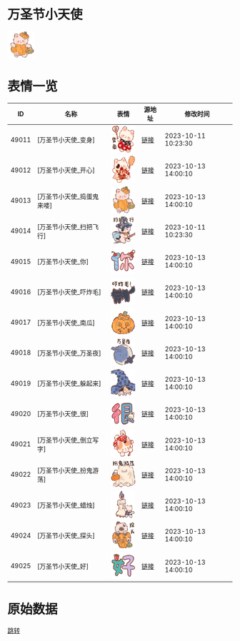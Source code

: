 # 万圣节小天使

<img src="./cover.png" height="60" alt="cover" />

# 表情一览

|ID|名称|表情|源地址|修改时间|
|----|----|----|----|----|
|49011|[万圣节小天使_变身]|<img src="./pic/049011_%5B万圣节小天使_变身%5D.png" height="60" alt="变身"/>|[链接](https://i0.hdslb.com/bfs/garb/75f4f24ffa5a1a5b20e1fcd985b69cf10d27cc21.png)|2023-10-11 10:23:30|
|49012|[万圣节小天使_开心]|<img src="./pic/049012_%5B万圣节小天使_开心%5D.png" height="60" alt="开心"/>|[链接](https://i0.hdslb.com/bfs/garb/3c8353d87a1f6f2aa2e3a1508faa96c1f95d3640.png)|2023-10-13 14:00:10|
|49013|[万圣节小天使_捣蛋鬼来喽]|<img src="./pic/049013_%5B万圣节小天使_捣蛋鬼来喽%5D.png" height="60" alt="捣蛋鬼来喽"/>|[链接](https://i0.hdslb.com/bfs/garb/ce82340d4ef27838017d00f943f7b82ab99e66f3.png)|2023-10-13 14:00:10|
|49014|[万圣节小天使_扫把飞行]|<img src="./pic/049014_%5B万圣节小天使_扫把飞行%5D.png" height="60" alt="扫把飞行"/>|[链接](https://i0.hdslb.com/bfs/garb/a6910f9d399ea5ea63030e69ff8d7c056537a266.png)|2023-10-11 10:23:30|
|49015|[万圣节小天使_你]|<img src="./pic/049015_%5B万圣节小天使_你%5D.png" height="60" alt="你"/>|[链接](https://i0.hdslb.com/bfs/garb/244e610a14bdf5fd3b596aa417665b6237e39359.png)|2023-10-13 14:00:10|
|49016|[万圣节小天使_吓炸毛]|<img src="./pic/049016_%5B万圣节小天使_吓炸毛%5D.png" height="60" alt="吓炸毛"/>|[链接](https://i0.hdslb.com/bfs/garb/99f6efc1872ce5a206b865b6595f4d11b24e3c37.png)|2023-10-13 14:00:10|
|49017|[万圣节小天使_南瓜]|<img src="./pic/049017_%5B万圣节小天使_南瓜%5D.png" height="60" alt="南瓜"/>|[链接](https://i0.hdslb.com/bfs/garb/454a23f763e75de116f1718536b85ab84bc3e4fc.png)|2023-10-13 14:00:10|
|49018|[万圣节小天使_万圣夜]|<img src="./pic/049018_%5B万圣节小天使_万圣夜%5D.png" height="60" alt="万圣夜"/>|[链接](https://i0.hdslb.com/bfs/garb/da17643d2f31688d4c72a346d3bbedb86d990d52.png)|2023-10-13 14:00:10|
|49019|[万圣节小天使_躲起来]|<img src="./pic/049019_%5B万圣节小天使_躲起来%5D.png" height="60" alt="躲起来"/>|[链接](https://i0.hdslb.com/bfs/garb/28552bdfaf88f77a373ac4674cb6403745df648a.png)|2023-10-13 14:00:10|
|49020|[万圣节小天使_很]|<img src="./pic/049020_%5B万圣节小天使_很%5D.png" height="60" alt="很"/>|[链接](https://i0.hdslb.com/bfs/garb/27e0be8a7f66675d63f0dbd00ba34480efa1aa20.png)|2023-10-13 14:00:10|
|49021|[万圣节小天使_倒立写字]|<img src="./pic/049021_%5B万圣节小天使_倒立写字%5D.png" height="60" alt="倒立写字"/>|[链接](https://i0.hdslb.com/bfs/garb/47f35876c5c985b98e0493f30b83ba29e89e9aca.png)|2023-10-13 14:00:10|
|49022|[万圣节小天使_扮鬼游荡]|<img src="./pic/049022_%5B万圣节小天使_扮鬼游荡%5D.png" height="60" alt="扮鬼游荡"/>|[链接](https://i0.hdslb.com/bfs/garb/a4e58754b1856eacd7874f864e6bb15ea1c5936d.png)|2023-10-13 14:00:10|
|49023|[万圣节小天使_蜡烛]|<img src="./pic/049023_%5B万圣节小天使_蜡烛%5D.png" height="60" alt="蜡烛"/>|[链接](https://i0.hdslb.com/bfs/garb/a3825559e28008988860493f02722de6d02efb89.png)|2023-10-13 14:00:10|
|49024|[万圣节小天使_探头]|<img src="./pic/049024_%5B万圣节小天使_探头%5D.png" height="60" alt="探头"/>|[链接](https://i0.hdslb.com/bfs/garb/dd072b606f157a82cb08c15b06f1a0d4248cdc59.png)|2023-10-13 14:00:10|
|49025|[万圣节小天使_好]|<img src="./pic/049025_%5B万圣节小天使_好%5D.png" height="60" alt="好"/>|[链接](https://i0.hdslb.com/bfs/garb/91f09af01279cafa4a63c56d9351fe25e7e1d4d1.png)|2023-10-13 14:00:10|

# 原始数据

[跳转](./raw.json)

